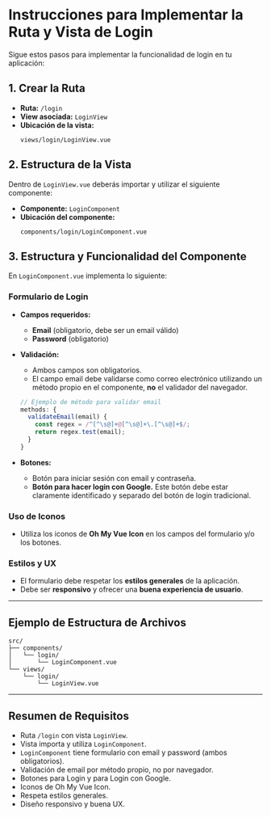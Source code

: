 # Instrucciones para Implementar la Ruta y Vista de Login

Sigue estos pasos para implementar la funcionalidad de login en tu aplicación:

## 1. Crear la Ruta

- **Ruta:** `/login`
- **View asociada:** `LoginView`
- **Ubicación de la vista:**  
  ```
  views/login/LoginView.vue
  ```

## 2. Estructura de la Vista

Dentro de `LoginView.vue` deberás importar y utilizar el siguiente componente:

- **Componente:** `LoginComponent`
- **Ubicación del componente:**  
  ```
  components/login/LoginComponent.vue
  ```

## 3. Estructura y Funcionalidad del Componente

En `LoginComponent.vue` implementa lo siguiente:

### Formulario de Login

- **Campos requeridos:**
  - **Email** (obligatorio, debe ser un email válido)
  - **Password** (obligatorio)

- **Validación:**
  - Ambos campos son obligatorios.
  - El campo email debe validarse como correo electrónico utilizando un método propio en el componente, **no** el validador del navegador.

  ```js
  // Ejemplo de método para validar email
  methods: {
    validateEmail(email) {
      const regex = /^[^\s@]+@[^\s@]+\.[^\s@]+$/;
      return regex.test(email);
    }
  }
  ```

- **Botones:**
  - Botón para iniciar sesión con email y contraseña.
  - **Botón para hacer login con Google.** Este botón debe estar claramente identificado y separado del botón de login tradicional.

### Uso de Iconos

- Utiliza los iconos de **Oh My Vue Icon** en los campos del formulario y/o los botones.

### Estilos y UX

- El formulario debe respetar los **estilos generales** de la aplicación.
- Debe ser **responsivo** y ofrecer una **buena experiencia de usuario**.

---

## Ejemplo de Estructura de Archivos

```
src/
├── components/
│   └── login/
│       └── LoginComponent.vue
└── views/
    └── login/
        └── LoginView.vue
```

---

## Resumen de Requisitos

- Ruta `/login` con vista `LoginView`.
- Vista importa y utiliza `LoginComponent`.
- `LoginComponent` tiene formulario con email y password (ambos obligatorios).
- Validación de email por método propio, no por navegador.
- Botones para Login y para Login con Google.
- Iconos de Oh My Vue Icon.
- Respeta estilos generales.
- Diseño responsivo y buena UX.